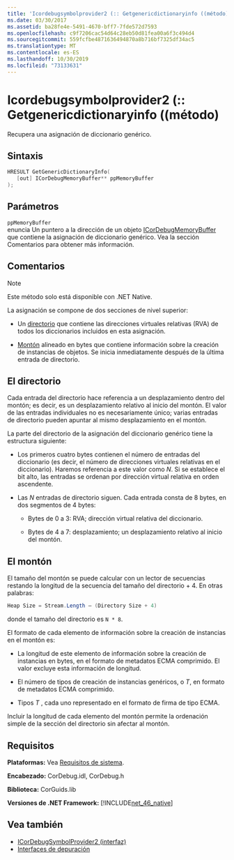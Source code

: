 ```yaml
---
title: 'Icordebugsymbolprovider2 (:: Getgenericdictionaryinfo ((método)'
ms.date: 03/30/2017
ms.assetid: ba28fe4e-5491-4670-bff7-7fde572d7593
ms.openlocfilehash: c9f7206cac54d64c28eb50d81fea00a6f3c494d4
ms.sourcegitcommit: 559fcfbe4871636494870a8b716bf7325df34ac5
ms.translationtype: MT
ms.contentlocale: es-ES
ms.lasthandoff: 10/30/2019
ms.locfileid: "73133631"
---
```

# <a name="icordebugsymbolprovider2getgenericdictionaryinfo-method"></a>Icordebugsymbolprovider2 (:: Getgenericdictionaryinfo ((método)

Recupera una asignación de diccionario genérico.

## <a name="syntax"></a>Sintaxis

```cpp
HRESULT GetGenericDictionaryInfo(
   [out] ICorDebugMemoryBuffer** ppMemoryBuffer
);
```

## <a name="parameters"></a>Parámetros

`ppMemoryBuffer`\
enuncia Un puntero a la dirección de un objeto [ICorDebugMemoryBuffer](../../../../docs/framework/unmanaged-api/debugging/icordebugmemorybuffer-interface.md) que contiene la asignación de diccionario genérico. Vea la sección Comentarios para obtener más información.

## <a name="remarks"></a>Comentarios

> [!NOTE]
> Este método solo está disponible con .NET Native.

La asignación se compone de dos secciones de nivel superior:

- Un [directorio](#Directory) que contiene las direcciones virtuales relativas (RVA) de todos los diccionarios incluidos en esta asignación.

- [Montón](#Heap) alineado en bytes que contiene información sobre la creación de instancias de objetos. Se inicia inmediatamente después de la última entrada de directorio.

<a name="Directory"></a>

## <a name="the-directory"></a>El directorio

Cada entrada del directorio hace referencia a un desplazamiento dentro del montón; es decir, es un desplazamiento relativo al inicio del montón. El valor de las entradas individuales no es necesariamente único; varias entradas de directorio pueden apuntar al mismo desplazamiento en el montón.

La parte del directorio de la asignación del diccionario genérico tiene la estructura siguiente:

- Los primeros cuatro bytes contienen el número de entradas del diccionario (es decir, el número de direcciones virtuales relativas en el diccionario). Haremos referencia a este valor como *N*. Si se establece el bit alto, las entradas se ordenan por dirección virtual relativa en orden ascendente.

- Las *N* entradas de directorio siguen. Cada entrada consta de 8 bytes, en dos segmentos de 4 bytes:

  - Bytes de 0 a 3: RVA; dirección virtual relativa del diccionario.

  - Bytes de 4 a 7: desplazamiento; un desplazamiento relativo al inicio del montón.

<a name="Heap"></a>

## <a name="the-heap"></a>El montón

El tamaño del montón se puede calcular con un lector de secuencias restando la longitud de la secuencia del tamaño del directorio + 4. En otras palabras:

```csharp
Heap Size = Stream.Length – (Directory Size + 4)
```

donde el tamaño del directorio es `N * 8`.

El formato de cada elemento de información sobre la creación de instancias en el montón es:

- La longitud de este elemento de información sobre la creación de instancias en bytes, en el formato de metadatos ECMA comprimido. El valor excluye esta información de longitud.

- El número de tipos de creación de instancias genéricos, o *T*, en formato de metadatos ECMA comprimido.

- Tipos *T* , cada uno representado en el formato de firma de tipo ECMA.

Incluir la longitud de cada elemento del montón permite la ordenación simple de la sección del directorio sin afectar al montón.

## <a name="requirements"></a>Requisitos

**Plataformas:** Vea [Requisitos de sistema](../../../../docs/framework/get-started/system-requirements.md).

**Encabezado:** CorDebug.idl, CorDebug.h

**Biblioteca:** CorGuids.lib

**Versiones de .NET Framework:** [!INCLUDE[net_46_native](../../../../includes/net-46-native-md.md)]

## <a name="see-also"></a>Vea también

- [ICorDebugSymbolProvider2 (interfaz)](../../../../docs/framework/unmanaged-api/debugging/icordebugsymbolprovider2-interface.md)
- [Interfaces de depuración](../../../../docs/framework/unmanaged-api/debugging/debugging-interfaces.md)

